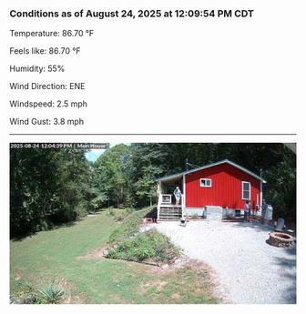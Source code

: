 ### Conditions as of August 24, 2025 at 12:09:54 PM CDT 

Temperature: 86.70 &deg;F

Feels like: 86.70 &deg;F

Humidity: 55%

Wind Direction: ENE

Windspeed: 2.5 mph

Wind Gust: 3.8 mph

---

<img src="./images/latest.jpeg"/>

